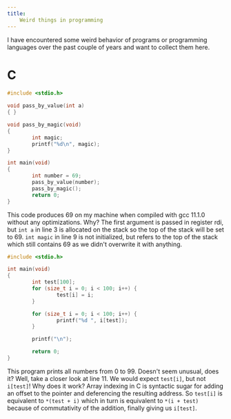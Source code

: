 ```yaml
---
title:
    Weird things in programming
---
```


I have encountered some weird behavior of programs or programming languages over
the past couple of years and want to collect them here.

# C

```{.c .numberLines}
#include <stdio.h>

void pass_by_value(int a)
{ }

void pass_by_magic(void)
{
        int magic;
        printf("%d\n", magic);
}

int main(void)
{
        int number = 69;
        pass_by_value(number);
        pass_by_magic();
        return 0;
}
```

This code produces 69 on my machine when compiled with gcc 11.1.0 without any
optimizations. Why? The first argument is passed in register rdi, but `int a` in
line 3 is allocated on the stack so the top of the stack will be set to 69. `int magic`
in line 9 is not initialized, but refers to the top of the stack which still contains
69 as we didn't overwrite it with anything.

```{.c .numberLines}
#include <stdio.h>

int main(void)
{
        int test[100];
        for (size_t i = 0; i < 100; i++) {
                test[i] = i;
        }

        for (size_t i = 0; i < 100; i++) {
                printf("%d ", i[test]);
        }

        printf("\n");

        return 0;
}
```

This program prints all numbers from 0 to 99. Doesn't seem unusual, does it? Well,
take a closer look at line 11. We would expect `test[i]`, but not `i[test]`! Why
does it work? Array indexing in C is syntactic sugar for adding an offset to the
pointer and deferencing the resulting address. So `test[i]` is equivalent to `*(test + i)`
which in turn is equivalent to `*(i + test)` because of commutativity of the addition,
finally giving us `i[test]`.
